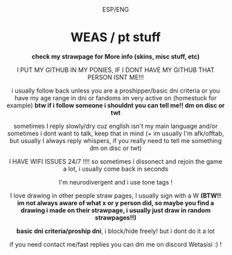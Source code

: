 <div align="center">
ESP/ENG

 # WEAS / pt stuff

 
**check my strawpage for More info (skins, misc stuff, etc)**

I PUT MY GITHUB IN MY PONIES, IF I DONT HAVE MY GITHUB THAT PERSON ISNT ME!!!

i usually follow back unless you are a proshipper/basic dni criteria or you have my age range in dni or fandoms im very active on (homestuck for example) **btw if i follow someone i shouldnt you can tell me!! dm on disc or twt**

sometimes I reply slowly/dry cuz english isn't my main language and/or sometimes i dont want to talk, keep that in mind (+ im usually I'm afk/offtab, but usually I always reply whispers, if you really need to tell me something dm on disc or twt) 

I HAVE  WIFI ISSUES 24/7 !!!! so sometimes i dissonect and rejoin the game a lot, i usually come back in seconds

I'm neurodivergent and i use tone tags ! 



I love drawing in other people straw pages, I usually sign with a W **(BTW!! im not always aware of what x or y person did, so maybe you find a drawing i made on their strawpage, i usually just draw in random strawpages!!)**

**basic dni criteria/proship dni**, i block/hide freely! but i dont do it a lot

if you need contact me/fast replies you can dm me on discord Wetasisi :) !

